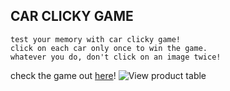 ## CAR CLICKY GAME
    test your memory with car clicky game!
    click on each car only once to win the game.
    whatever you do, don't click on an image twice!


check the game out [here](https://ayndecastro.github.io/clicky-game/)!
![View product table](./public/images/screenshot.jpg)
